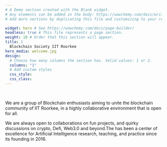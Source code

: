 ```yaml
---
# A Demo section created with the Blank widget.
# Any elements can be added in the body: https://wowchemy.com/docs/writing-markdown-latex/
# Add more sections by duplicating this file and customizing to your requirements.

widget: hero # See https://wowchemy.com/docs/page-builder/
headless: true # This file represents a page section.
weight: 10 # Order that this section will appear.
title: |
  Blockchain Society IIT Roorkee
hero_media: welcome.jpg
design:
  # Choose how many columns the section has. Valid values: 1 or 2.
  columns: "1"
  # Add custom styles
  css_style:
  css_class:
---
```


<br>

We are a group of Blockchain enthusiasts aiming to unite the blockchain community of IIT Roorkee, in a highly collaborative environment that is open for all.

We are always open to collaborations on fun projects, and quirky discussions on crypto, Defi, Web3.0 and beyond.The has been a center of excellence for Artificial Intelligence research, teaching, and practice since its founding in 2016.
